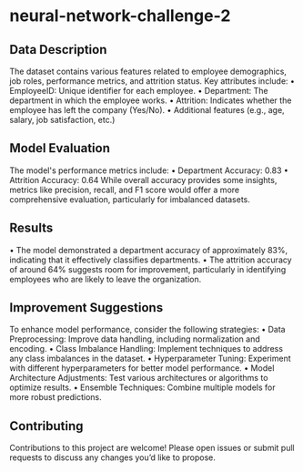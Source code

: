 # neural-network-challenge-2

## Data Description

The dataset contains various features related to employee demographics, job roles, performance metrics, and attrition status. Key attributes include:
  • EmployeeID: Unique identifier for each employee.
  • Department: The department in which the employee works.
  • Attrition: Indicates whether the employee has left the company (Yes/No).
  • Additional features (e.g., age, salary, job satisfaction, etc.)
  
## Model Evaluation
The model's performance metrics include:
  • Department Accuracy: 0.83
  • Attrition Accuracy: 0.64
While overall accuracy provides some insights, metrics like precision, recall, and F1 score would offer a more comprehensive evaluation, particularly for imbalanced datasets.

## Results
  • The model demonstrated a department accuracy of approximately 83%, indicating that it effectively classifies departments.
  • The attrition accuracy of around 64% suggests room for improvement, particularly in identifying employees who are likely to leave the organization.
  
## Improvement Suggestions
To enhance model performance, consider the following strategies:
  • Data Preprocessing: Improve data handling, including normalization and encoding.
  • Class Imbalance Handling: Implement techniques to address any class imbalances in the dataset.
  • Hyperparameter Tuning: Experiment with different hyperparameters for better model performance.
  • Model Architecture Adjustments: Test various architectures or algorithms to optimize results.
  • Ensemble Techniques: Combine multiple models for more robust predictions.
  
## Contributing
Contributions to this project are welcome! Please open issues or submit pull requests to discuss any changes you’d like to propose.
